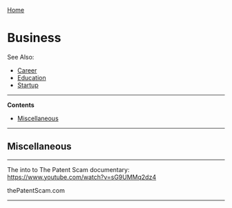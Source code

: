 [Home](Readme.md)
# Business

See Also:

  - [Career](Career.md)
  - [Education](Education.md)
  - [Startup](Startup.md)

---

**Contents**

- [Miscellaneous](Business.md#miscellaneous)

---

## Miscellaneous

---

The into to The Patent Scam documentary:
https://www.youtube.com/watch?v=sG9UMMq2dz4

thePatentScam.com

---
